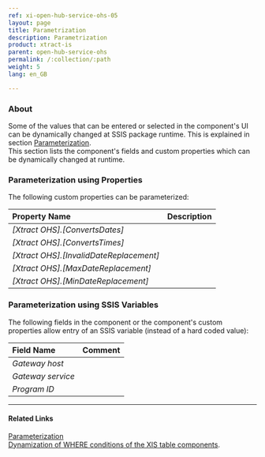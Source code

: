 ```yaml
---
ref: xi-open-hub-service-ohs-05
layout: page
title: Parametrization
description: Parametrization
product: xtract-is
parent: open-hub-service-ohs
permalink: /:collection/:path
weight: 5
lang: en_GB

---
```



### About
Some of the values that can be entered or selected in the component's UI can be dynamically changed at SSIS package runtime. This is explained in section [Parameterization](/../parameterization). <br>
This section lists the component's fields and custom properties which can be dynamically changed at runtime.


### Parameterization using Properties
The following custom properties can be parameterized:

|Property Name|Description|
|:----|:----|
| *[Xtract OHS].[ConvertsDates]*| |
| *[Xtract OHS].[ConvertsTimes]*||
| *[Xtract OHS].[InvalidDateReplacement]*| |
| *[Xtract OHS].[MaxDateReplacement]*|  |
| *[Xtract OHS].[MinDateReplacement]*|  |



### Parameterization using SSIS Variables
The following fields in the component or the component's custom properties allow entry of an SSIS variable (instead of a hard coded value):

|Field Name|Comment|
|:----|:----|
| *Gateway host* |  |
| *Gateway service* |  |
| *Program ID* |  |



****
#### Related Links
[Parameterization](../parameterization/) <br>
[Dynamization of WHERE conditions of the XIS table components](https://kb.theobald-software.com/xtract-is/Dynamization-of-WHERE-conditions-of-the-XIS-table-components).

